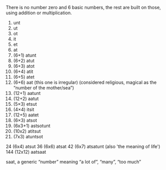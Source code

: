 There is no number zero and 6 basic numbers, the rest are built on those, using addition or multiplication.

1. unt
2. ut
3. ot
4. it
5. et
6. at
7. (6+1) atunt
8. (6+2) atut
9. (6+3) atot
10. (6+4) atit
11. (6+5) atet
12. (6+6) aat (this one is irregular) (considered religious, magical as the “number of the mother/sea”)
13. (12+1) aatunt
14. (12+2) aatut
15. (5×3) etsut
16. (4×4) itsit
17. (12+5) aatet
18. (6×3) atsot
19. (6x3+1) astsotunt
20. (10x2) atitsut
21. (7x3) atuntsot

24 (6x4) atsut 
36 (6x6) atsat
42 (6x7) atsatunt (also 'the meaning of life')
144 (12x12) aatsaat

saat, a generic “number” meaning “a lot of”, “many”, “too much”
